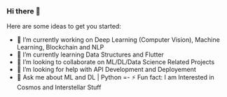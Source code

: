 ### Hi there 👋

<!--
**TheShell05/TheShell05** is a ✨ _special_ ✨ repository because its `README.md` (this file) appears on your GitHub profile.-->


Here are some ideas to get you started:

- 🔭 I’m currently working on Deep Learning (Computer Vision), Machine Learning, Blockchain and NLP
- 🌱 I’m currently learning Data Structures and Flutter
- 👯 I’m looking to collaborate on ML/DL/Data Science Related Projects
- 🤔 I’m looking for help with API Development and Deployement 
- 💬 Ask me about ML and DL | Python
=- ⚡ Fun fact: I am Interested in Cosmos and Interstellar Stuff
